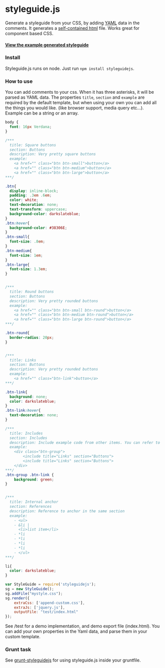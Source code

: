 styleguide.js
=============

Generate a styleguide from your CSS, by adding [YAML](http://en.wikipedia.org/wiki/YAML) data in the comments.
It generates a [self-contained html](https://rawgithub.com/EightMedia/styleguide.js/master/test/expected/index.html) file. Works great for component based CSS.

#### [View the example generated styleguide](https://rawgithub.com/EightMedia/styleguide.js/master/test/expected/index.html)


### Install
Styleguide.js runs on node. Just run `npm install styleguidejs`.


### How to use
You can add comments to your css. When it has three asterisks, it will be parsed as YAML data.
The properties `title`, `section` and `example` are required by the default template, but when using your own you can add all the things you would like. (like browser support, media query etc...). Example can be a string or an array.

````css
body {
  font: 16px Verdana;
}

/***
  title: Square buttons
  section: Buttons
  description: Very pretty square buttons
  example:
    <a href="" class="btn btn-small">button</a>
    <a href="" class="btn btn-medium">button</a>
    <a href="" class="btn btn-large">button</a>
***/

.btn{
  display: inline-block;
  padding: .3em .6em;
  color: white;
  text-decoration: none;
  text-transform: uppercase;
  background-color: darkslateblue;
}
.btn:hover{
  background-color: #38306E;
}
.btn-small{
  font-size: .8em;
}
.btn-medium{
  font-size: 1em;
}
.btn-large{
  font-size: 1.3em;
}


/***
  title: Round buttons
  section: Buttons
  description: Very pretty rounded buttons
  example:
    <a href="" class="btn btn-small btn-round">button</a>
    <a href="" class="btn btn-medium btn-round">button</a>
    <a href="" class="btn btn-large btn-round">button</a>
***/

.btn-round{
  border-radius: 20px;
}


/***
  title: Links
  section: Buttons
  description: Very pretty rounded buttons
  example:
    <a href="" class="btn-link">button</a>
***/

.btn-link{
  background: none;
  color: darkslateblue;
}
.btn-link:hover{
  text-decoration: none;
}

/***
  title: Includes
  section: Includes
  description: Include example code from other items. You can refer to any attribute(set), like 'id'
  example:
    <div class="btn-group">
        <include title="Links" section="Buttons">
        <include title="Links" section="Buttons">
    </div>
***/
.btn-group .btn-link {
    background: green;
}


/***
  title: Internal anchor
  section: References
  description: Reference to anchor in the same section
  example:
    - <ul>
    - &li |
      <li>list item</li>
    - *li
    - *li
    - *li
    - *li
    - </ul>
***/

li{
  color: darkslateblue;
}
````

````js
var StyleGuide = require('styleguidejs');
sg = new StyleGuide();
sg.addFile("mystyle.css");
sg.render({
    extraCss: ['append-custom.css'],
    extraJs: ['jquery.js'],
    outputFile: "test/index.html"
});
````

See /test for a demo implementation, and demo export file (index.html). You can add your own properties in the Yaml data,
and parse them in your custom template.


### Grunt task
See [grunt-styleguidejs](https://github.com/EightMedia/grunt-styleguidejs) for using styleguide.js inside your gruntfile.
